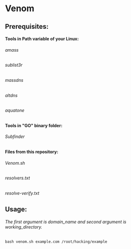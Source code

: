 # Venom
## Prerequisites:
#### Tools in Path variable of your Linux:
###### amass
###### sublist3r
###### massdns
###### altdns
###### aquatone

#### Tools in "GO" binary folder:
###### Subfinder

#### Files from this repository:
###### Venom.sh
###### resolvers.txt
###### resolve-verify.txt

## Usage:
###### The first argument is domain_name and second argument is working_directory.
```
bash venom.sh example.com /root/hacking/example
```
